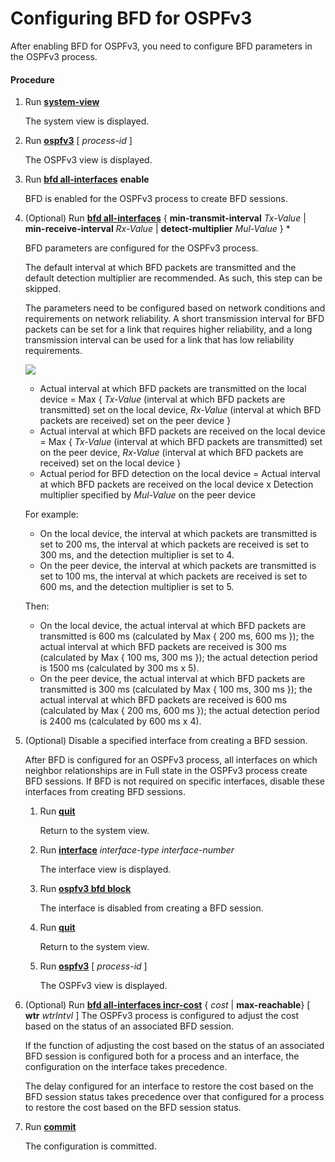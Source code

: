 Configuring BFD for OSPFv3
==========================

After enabling BFD for OSPFv3, you need to configure BFD parameters in the OSPFv3 process.

#### Procedure

1. Run [**system-view**](cmdqueryname=system-view)
   
   
   
   The system view is displayed.
2. Run [**ospfv3**](cmdqueryname=ospfv3) [ *process-id* ]
   
   
   
   The OSPFv3 view is displayed.
3. Run [**bfd all-interfaces**](cmdqueryname=bfd+all-interfaces) **enable**
   
   
   
   BFD is enabled for the OSPFv3 process to create BFD sessions.
4. (Optional) Run [**bfd all-interfaces**](cmdqueryname=bfd+all-interfaces) { **min-transmit-interval** *Tx-Value* | **min-receive-interval** *Rx-Value* | **detect-multiplier** *Mul-Value* } \*
   
   
   
   BFD parameters are configured for the OSPFv3 process.
   
   
   
   The default interval at which BFD packets are transmitted and the default detection multiplier are recommended. As such, this step can be skipped.
   
   The parameters need to be configured based on network conditions and requirements on network reliability. A short transmission interval for BFD packets can be set for a link that requires higher reliability, and a long transmission interval can be used for a link that has low reliability requirements.
   
   ![](../../../../public_sys-resources/note_3.0-en-us.png) 
   * Actual interval at which BFD packets are transmitted on the local device = Max { *Tx-Value* (interval at which BFD packets are transmitted) set on the local device, *Rx-Value* (interval at which BFD packets are received) set on the peer device }
   * Actual interval at which BFD packets are received on the local device = Max { *Tx-Value* (interval at which BFD packets are transmitted) set on the peer device, *Rx-Value* (interval at which BFD packets are received) set on the local device }
   * Actual period for BFD detection on the local device = Actual interval at which BFD packets are received on the local device x Detection multiplier specified by *Mul-Value* on the peer device
   
   For example:
   
   * On the local device, the interval at which packets are transmitted is set to 200 ms, the interval at which packets are received is set to 300 ms, and the detection multiplier is set to 4.
   * On the peer device, the interval at which packets are transmitted is set to 100 ms, the interval at which packets are received is set to 600 ms, and the detection multiplier is set to 5.
   
   Then:
   
   * On the local device, the actual interval at which BFD packets are transmitted is 600 ms (calculated by Max { 200 ms, 600 ms }); the actual interval at which BFD packets are received is 300 ms (calculated by Max { 100 ms, 300 ms }); the actual detection period is 1500 ms (calculated by 300 ms x 5).
   * On the peer device, the actual interval at which BFD packets are transmitted is 300 ms (calculated by Max { 100 ms, 300 ms }); the actual interval at which BFD packets are received is 600 ms (calculated by Max { 200 ms, 600 ms }); the actual detection period is 2400 ms (calculated by 600 ms x 4).
5. (Optional) Disable a specified interface from creating a BFD session.
   
   
   
   After BFD is configured for an OSPFv3 process, all interfaces on which neighbor relationships are in Full state in the OSPFv3 process create BFD sessions. If BFD is not required on specific interfaces, disable these interfaces from creating BFD sessions.
   
   
   
   1. Run [**quit**](cmdqueryname=quit)
      
      
      
      Return to the system view.
   2. Run [**interface**](cmdqueryname=interface) *interface-type* *interface-number*
      
      
      
      The interface view is displayed.
   3. Run [**ospfv3 bfd block**](cmdqueryname=ospfv3+bfd+block)
      
      
      
      The interface is disabled from creating a BFD session.
   4. Run [**quit**](cmdqueryname=quit)
      
      
      
      Return to the system view.
   5. Run [**ospfv3**](cmdqueryname=ospfv3) [ *process-id* ]
      
      
      
      The OSPFv3 view is displayed.
6. (Optional) Run [**bfd all-interfaces incr-cost**](cmdqueryname=bfd+all-interfaces+incr-cost) { *cost* | **max-reachable**} [ **wtr** *wtrIntvl* ] The OSPFv3 process is configured to adjust the cost based on the status of an associated BFD session.
   
   
   
   If the function of adjusting the cost based on the status of an associated BFD session is configured both for a process and an interface, the configuration on the interface takes precedence.
   
   The delay configured for an interface to restore the cost based on the BFD session status takes precedence over that configured for a process to restore the cost based on the BFD session status.
7. Run [**commit**](cmdqueryname=commit)
   
   
   
   The configuration is committed.